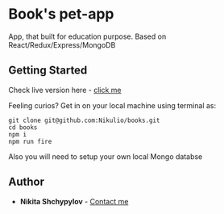 # Book's pet-app

App, that built for education purpose. Based on React/Redux/Express/MongoDB
 

## Getting Started

Check live version here - [click me](https://polar-sands-46857.herokuapp.com/)

Feeling curios? Get in on your local machine using terminal as: 
```
git clone git@github.com:Nikulio/books.git
cd books
npm i
npm run fire
```
Also you will need to setup your own local Mongo databse

## Author

* **Nikita Shchypylov** - [Contact me](mailto:shchypylov@gmail.com)


